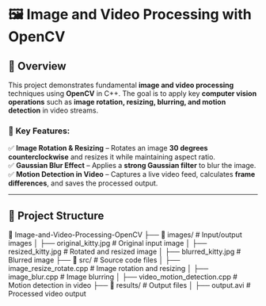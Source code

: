 # 🖼️ Image and Video Processing with OpenCV  

## 📖 Overview  

This project demonstrates fundamental **image and video processing** techniques using **OpenCV** in C++. The goal is to apply key **computer vision operations** such as **image rotation, resizing, blurring, and motion detection** in video streams.  

### 🔹 **Key Features:**  
✅ **Image Rotation & Resizing** – Rotates an image **30 degrees counterclockwise** and resizes it while maintaining aspect ratio.  
✅ **Gaussian Blur Effect** – Applies a **strong Gaussian filter** to blur the image.  
✅ **Motion Detection in Video** – Captures a live video feed, calculates **frame differences**, and saves the processed output.  

---

## 📂 Project Structure  

📁 Image-and-Video-Processing-OpenCV
├── 📂 images/ # Input/output images
│ ├── original_kitty.jpg # Original input image
│ ├── resized_kitty.jpg # Rotated and resized image
│ ├── blurred_kitty.jpg # Blurred image
├── 📂 src/ # Source code files
│ ├── image_resize_rotate.cpp # Image rotation and resizing
│ ├── image_blur.cpp # Image blurring
│ ├── video_motion_detection.cpp # Motion detection in video
├── 📂 results/ # Output files
│ ├── output.avi # Processed video output

